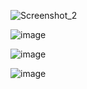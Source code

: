 






![Screenshot_2](https://user-images.githubusercontent.com/74296490/143313584-453e4d65-c605-4fd2-80c6-2dd98763b6a1.png)


![image](https://user-images.githubusercontent.com/74296490/143313723-dc285880-2d41-4720-a675-5c43f9201a76.png)


![image](https://user-images.githubusercontent.com/74296490/143313789-d2565126-e555-4bfa-b63f-ee92f4be6fc7.png)


![image](https://user-images.githubusercontent.com/74296490/143314631-626fb389-82fa-4385-af37-1d040f14d132.png)

